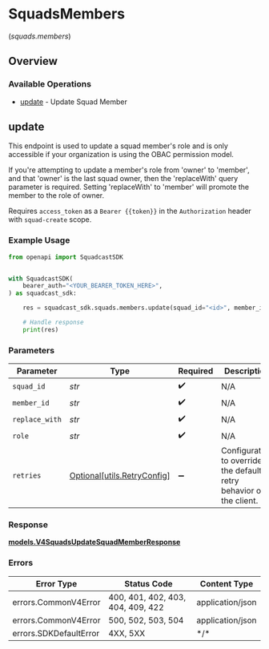 # SquadsMembers
(*squads.members*)

## Overview

### Available Operations

* [update](#update) - Update Squad Member

## update

This endpoint is used to update a squad member's role and is only accessible if your organization is using the OBAC permission model.

If you're attempting to update a member's role from 'owner' to 'member', and that 'owner' is the last squad owner, then the 'replaceWith' query parameter is required. Setting 'replaceWith' to 'member' will promote the member to the role of owner.

Requires `access_token` as a `Bearer {{token}}` in the `Authorization` header with `squad-create` scope.

### Example Usage

<!-- UsageSnippet language="python" operationID="Squads_updateSquadMember" method="put" path="/v4/squads/{squadID}/members/{memberID}" -->
```python
from openapi import SquadcastSDK


with SquadcastSDK(
    bearer_auth="<YOUR_BEARER_TOKEN_HERE>",
) as squadcast_sdk:

    res = squadcast_sdk.squads.members.update(squad_id="<id>", member_id="<id>", replace_with="<value>", role="<value>")

    # Handle response
    print(res)

```

### Parameters

| Parameter                                                           | Type                                                                | Required                                                            | Description                                                         |
| ------------------------------------------------------------------- | ------------------------------------------------------------------- | ------------------------------------------------------------------- | ------------------------------------------------------------------- |
| `squad_id`                                                          | *str*                                                               | :heavy_check_mark:                                                  | N/A                                                                 |
| `member_id`                                                         | *str*                                                               | :heavy_check_mark:                                                  | N/A                                                                 |
| `replace_with`                                                      | *str*                                                               | :heavy_check_mark:                                                  | N/A                                                                 |
| `role`                                                              | *str*                                                               | :heavy_check_mark:                                                  | N/A                                                                 |
| `retries`                                                           | [Optional[utils.RetryConfig]](../../models/utils/retryconfig.md)    | :heavy_minus_sign:                                                  | Configuration to override the default retry behavior of the client. |

### Response

**[models.V4SquadsUpdateSquadMemberResponse](../../models/v4squadsupdatesquadmemberresponse.md)**

### Errors

| Error Type                        | Status Code                       | Content Type                      |
| --------------------------------- | --------------------------------- | --------------------------------- |
| errors.CommonV4Error              | 400, 401, 402, 403, 404, 409, 422 | application/json                  |
| errors.CommonV4Error              | 500, 502, 503, 504                | application/json                  |
| errors.SDKDefaultError            | 4XX, 5XX                          | \*/\*                             |